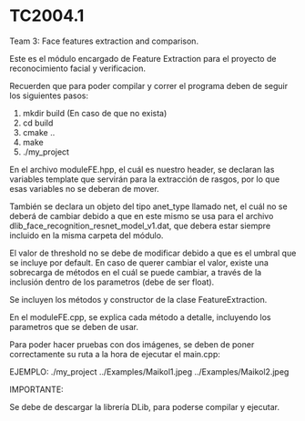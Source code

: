 # TC2004.1
Team 3: Face features extraction and comparison.

Este es el módulo encargado de Feature Extraction para el proyecto de reconocimiento facial y verificacion.

Recuerden que para poder compilar y correr el programa deben de seguir los siguientes pasos:

1. mkdir build (En caso de que no exista)
2. cd build
3. cmake ..
4. make
5. ./my_project

En el archivo moduleFE.hpp, el cuál es nuestro header, se declaran las variables template que servirán para la extracción de rasgos, por lo que esas variables no se deberan de mover.

También se declara un objeto del tipo anet_type llamado net, el cuál no se deberá de cambiar debido a que en este mismo se usa para el archivo dlib_face_recognition_resnet_model_v1.dat, que debera estar siempre incluido en la misma carpeta del módulo.

El valor de threshold no se debe de modificar debido a que es el umbral que se incluye por default. En caso de querer cambiar el valor, existe una sobrecarga de métodos en el cuál se puede cambiar, a través de la inclusión dentro de los parametros (debe de ser float).

Se incluyen los métodos y constructor de la clase FeatureExtraction.

En el moduleFE.cpp, se explica cada método a detalle, incluyendo los parametros que se deben de usar.

Para poder hacer pruebas con dos imágenes, se deben de poner correctamente su ruta a la hora de ejecutar el main.cpp:

EJEMPLO:
./my_project ../Examples/Maikol1.jpeg ../Examples/Maikol2.jpeg

IMPORTANTE:

Se debe de descargar la librería DLib, para poderse compilar y ejecutar.
